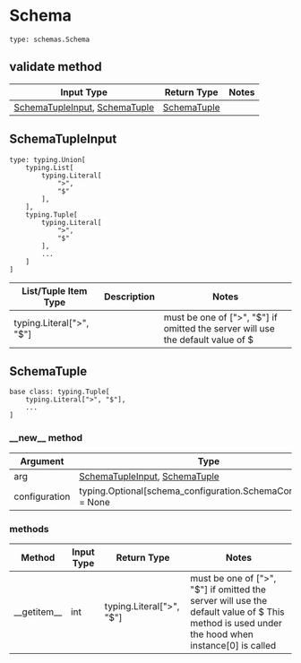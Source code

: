 # Schema
```
type: schemas.Schema
```

## validate method
Input Type | Return Type | Notes
------------ | ------------- | -------------
[SchemaTupleInput](#schematupleinput), [SchemaTuple](#schematuple) | [SchemaTuple](#schematuple) |

## SchemaTupleInput
```
type: typing.Union[
    typing.List[
        typing.Literal[
            ">",
            "$"
        ],
    ],
    typing.Tuple[
        typing.Literal[
            ">",
            "$"
        ],
        ...
    ]
]
```
List/Tuple Item Type | Description | Notes
-------------------- | ------------- | -------------
typing.Literal[">", "$"] |  | must be one of [">", "$"] if omitted the server will use the default value of $

## SchemaTuple
```
base class: typing.Tuple[
    typing.Literal[">", "$"],
    ...
]
```
### &lowbar;&lowbar;new&lowbar;&lowbar; method
Argument | Type
-------- | ------
arg      | [SchemaTupleInput](#schematupleinput), [SchemaTuple](#schematuple)
configuration | typing.Optional[schema_configuration.SchemaConfiguration] = None

### methods
Method | Input Type | Return Type | Notes
------ | ---------- | ----------- | ------
&lowbar;&lowbar;getitem&lowbar;&lowbar; | int | typing.Literal[">", "$"] | must be one of [">", "$"] if omitted the server will use the default value of $ This method is used under the hood when instance[0] is called
